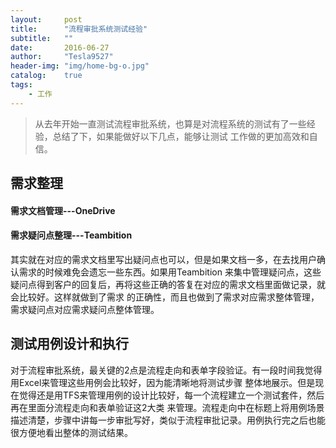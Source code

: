 ```yaml
---
layout:     post
title:      "流程审批系统测试经验"
subtitle:   ""
date:       2016-06-27
author:     "Tesla9527"
header-img: "img/home-bg-o.jpg"
catalog:    true
tags:
    - 工作
---
```


> 从去年开始一直测试流程审批系统，也算是对流程系统的测试有了一些经验，总结了下，如果能做好以下几点，能够让测试
工作做的更加高效和自信。

## 需求整理

#### 需求文档管理---OneDrive

#### 需求疑问点整理---Teambition

其实就在对应的需求文档里写出疑问点也可以，但是如果文档一多，在去找用户确认需求的时候难免会遗忘一些东西。如果用Teambition
来集中管理疑问点，这些疑问点得到客户的回复后，再将这些正确的答复在对应的需求文档里面做记录，就会比较好。这样就做到了需求
的正确性，而且也做到了需求对应需求整体管理，需求疑问点对应需求疑问点整体管理。

## 测试用例设计和执行
对于流程审批系统，最关键的2点是流程走向和表单字段验证。有一段时间我觉得用Excel来管理这些用例会比较好，因为能清晰地将测试步骤
整体地展示。但是现在觉得还是用TFS来管理用例的设计比较好，每一个流程建立一个测试套件，然后再在里面分流程走向和表单验证这2大类
来管理。流程走向中在标题上将用例场景描述清楚，步骤中讲每一步审批写好，类似于流程审批记录。用例执行完之后也能很方便地看出整体的测试结果。



